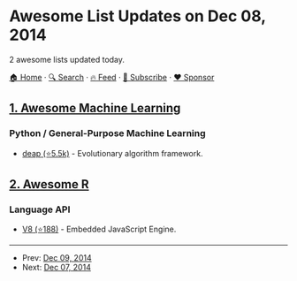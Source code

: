 # Awesome List Updates on Dec 08, 2014

2 awesome lists updated today.

[🏠 Home](/README.md) · [🔍 Search](https://www.trackawesomelist.com/search/) · [🔥 Feed](https://www.trackawesomelist.com/rss.xml) · [📮 Subscribe](https://trackawesomelist.us17.list-manage.com/subscribe?u=d2f0117aa829c83a63ec63c2f&id=36a103854c) · [❤️  Sponsor](https://github.com/sponsors/theowenyoung)



## [1. Awesome Machine Learning](/content/josephmisiti/awesome-machine-learning/README.md)

### Python / General-Purpose Machine Learning

*   [deap (⭐5.5k)](https://github.com/deap/deap) - Evolutionary algorithm framework.

## [2. Awesome R](/content/qinwf/awesome-R/README.md)

### Language API

*   [V8 (⭐188)](https://github.com/jeroenooms/V8) - Embedded JavaScript Engine.

---

- Prev: [Dec 09, 2014](/content/2014/12/09/README.md)
- Next: [Dec 07, 2014](/content/2014/12/07/README.md)